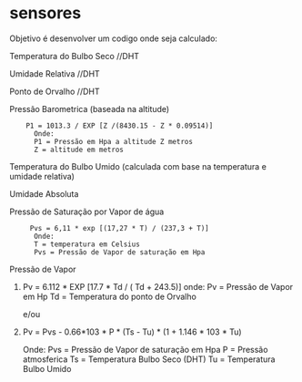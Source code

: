 # sensores

Objetivo é desenvolver um codigo onde seja calculado:

Temperatura do Bulbo Seco //DHT

Umidade Relativa  //DHT

Ponto de Orvalho  //DHT


Pressão Barometrica (baseada na altitude)
      
        P1 = 1013.3 / EXP [Z /(8430.15 - Z * 0.09514)]
          Onde:
          P1 = Pressão em Hpa a altitude Z metros
          Z = altitude em metros





Temperatura do Bulbo Umido (calculada com base na temperatura e umidade relativa)

Umidade Absoluta

 
Pressão de Saturação por Vapor de água

         Pvs = 6,11 * exp [(17,27 * T) / (237,3 + T)]
          Onde:
          T = temperatura em Celsius
          Pvs = Pressão de Vapor de saturação em Hpa
      

Pressão de Vapor 

  1)    Pv = 6.112 * EXP [17.7 * Td / ( Td + 243.5)]
          onde:
          Pv = Pressão de Vapor em Hp
          Td = Temperatura do ponto de Orvalho
        
        e/ou
        
  2)    Pv = Pvs - 0.66*103 * P * (Ts - Tu) * (1 + 1.146 * 103 * Tu)
        
          Onde:
          Pvs = Pressão de Vapor de saturação em Hpa
          P = Pressão atmosferica
          Ts = Temperatura Bulbo Seco (DHT)
          Tu = Temperatura Bulbo Umido
